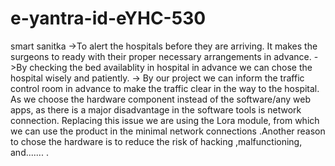 # e-yantra-id-eYHC-530
smart sanitka ->To alert the hospitals before they are arriving. It makes the surgeons to ready with their proper necessary arrangements in advance. ->By checking the bed availablity in hospital in advance we can chose the hospital wisely and patiently. -> By our project we can inform the traffic control room in advance to make the traffic clear in the way to the hospital.                     As we choose the hardware component instead of the software/any web apps, as there is a major disadvantage in the software tools is network connection.  Replacing this issue we are using the Lora module, from which we can use the product in the minimal network connections .Another reason to chose the hardware is to reduce the risk of hacking ,malfunctioning, and....... .
